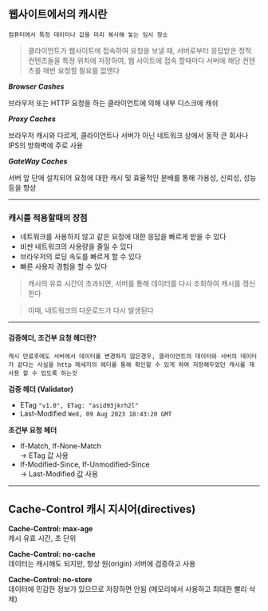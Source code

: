 ## 웹사이트에서의 캐시란

```
컴퓨터에서 특정 데이터나 값을 미리 복사해 놓는 임시 장소
```

> 클라이언트가 웹사이트에 접속하여 요청을 보낼 때, 서버로부터 응답받은 정적 컨텐츠들을 특정 위치에 저장하여, 웹 사이트에 접속 할때마다 서버에 해당 컨텐츠를 매번 요청할 필요를 없앤다

**_Browser Cashes_**

브라우저 또는 HTTP 요청을 하는 클라이언트에 의해 내부 디스크에 캐쉬

**_Proxy Caches_**

브라우저 캐시와 다르게, 클라이언트나 서버가 아닌 네트워크 상에서 동작
큰 회사나 IPS의 방화벽에 주로 사용

**_GateWay Caches_**

서버 앞 단에 설치되어 요청에 대한 캐시 및 효율적인 분배를 통해 가용성, 신뢰성, 성능등을 향상

---

### 캐시를 적용할때의 장점

- 네트워크를 사용하지 않고 같은 요청에 대한 응답을 빠르게 받을 수 있다
- 비싼 네트워크의 사용량을 줄일 수 있다
- 브라우저의 로딩 속도를 빠르게 할 수 있다
- 빠른 사용자 경험을 할 수 있다

> 캐시의 유효 시간이 초과되면, 서버를 통해 데이터를 다시 조회하여 캐시를 갱신한다

> 이때, 네트워크의 다운로드가 다시 발생된다

---

#### 검증헤더, 조건부 요청 헤더란?

```
캐시 만료후에도 서버에서 데이터를 변경하지 않은경우, 클라이언트의 데이터와 서버의 데이터가 같다는 사실을 http 메세지의 헤더를 통해 확인할 수 있게 하여 저장해두었던 캐시를 재사용 할 수 있도록 하는것
```

**검증 헤더 (Validator)**

- ETag `"v1.0", ETag: "asid93jkrh2l"`
- Last-Modified `Wed, 09 Aug 2023 18:43:20 GMT`

**조건부 요청 헤더**

- If-Match, If-None-Match  
  -> ETag 값 사용
- If-Modified-Since, If-Unmodified-Since  
  -> Last-Modified 값 사용

---

## Cache-Control 캐시 지시어(directives)

**Cache-Control: max-age**  
캐시 유효 시간, 초 단위

**Cache-Control: no-cache**  
데이터는 캐시해도 되지만, 항상 원(origin) 서버에 검증하고 사용

**Cache-Control: no-store**  
데이터에 민감한 정보가 있으므로 저장하면 안됨 (메모리에서 사용하고 최대한 빨리 삭제)
